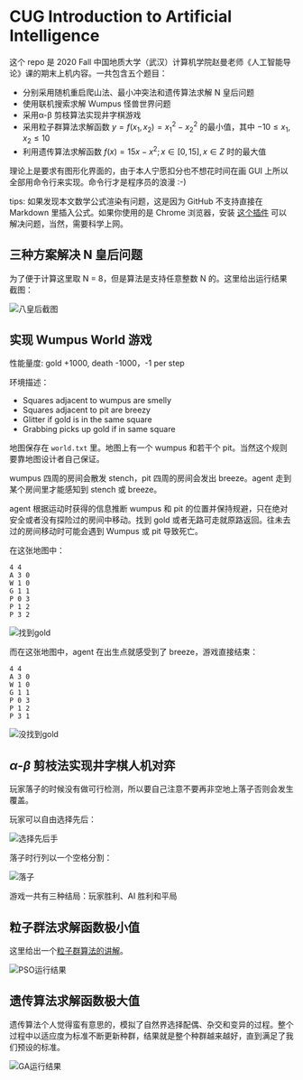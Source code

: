 # CUG Introduction to Artificial Intelligence

这个 repo 是 2020 Fall 中国地质大学（武汉）计算机学院赵曼老师《人工智能导论》课的期末上机内容。一共包含五个题目：

- 分别采用随机重启爬山法、最小冲突法和遗传算法求解 N 皇后问题
- 使用联机搜索求解 Wumpus 怪兽世界问题
- 采用α-β 剪枝算法实现井字棋游戏
- 采用粒子群算法求解函数 $y = f(x_1, x_2) =x_1^2 - x_2^2$  的最小值，其中 $-10 \leq x_1, x_2 \leq 10$
- 利用遗传算法求解函数 $f(x) = 15x - x^2; x \in [0, 15], x \in Z$ 时的最大值

理论上是要求有图形化界面的，由于本人宁愿扣分也不想花时间在画 GUI 上所以全部用命令行来实现。命令行才是程序员的浪漫 :-)

tips: 如果发现本文数学公式渲染有问题，这是因为 GitHub 不支持直接在 Markdown 里插入公式。如果你使用的是 Chrome 浏览器，安装 [这个插件](https://chrome.google.com/webstore/detail/github-with-mathjax/ioemnmodlmafdkllaclgeombjnmnbima/related) 可以解决问题，当然，需要科学上网。
## 三种方案解决 N 皇后问题

为了便于计算这里取 N = 8，但是算法是支持任意整数 N 的。这里给出运行结果截图：

![八皇后截图](https://i.loli.net/2021/01/02/fKI3JuCZS5iGmXO.png)

## 实现 Wumpus World 游戏

性能量度: gold +1000, death -1000，-1 per step

环境描述：

- Squares adjacent to wumpus are smelly
- Squares adjacent to pit are breezy
- Glitter if gold is in the same square
- Grabbing picks up gold if in same square

地图保存在 `world.txt` 里。地图上有一个 wumpus 和若干个 pit。当然这个规则要靠地图设计者自己保证。

wumpus 四周的房间会散发 stench，pit 四周的房间会发出 breeze。agent 走到某个房间里才能感知到 stench 或 breeze。

agent 根据运动时获得的信息推断 wumpus 和 pit 的位置并保持规避，只在绝对安全或者没有探险过的房间中移动。找到 gold 或者无路可走就原路返回。往未去过的房间移动时可能会遇到 Wumpus 或 pit 导致死亡。

在这张地图中：

```
4 4
A 3 0
W 1 0
G 1 1
P 0 3
P 1 2
P 3 2
```

![找到gold](https://i.loli.net/2021/01/03/ia5nGpNzltgyedC.png)

而在这张地图中，agent 在出生点就感受到了 breeze，游戏直接结束：

```
4 4
A 3 0
W 1 0
G 1 1
P 0 3
P 1 2
P 3 1
```

![没找到gold](https://i.loli.net/2021/01/03/gd9RXBJucwT5IlZ.png)

## $\alpha$-$\beta$ 剪枝法实现井字棋人机对弈

玩家落子的时候没有做可行检测，所以要自己注意不要再非空地上落子否则会发生覆盖。

玩家可以自由选择先后：

![选择先后手](https://i.loli.net/2021/01/02/h9i8QkmLzUo5KuC.png)

落子时行列以一个空格分割：

![落子](https://i.loli.net/2021/01/02/NoX4D5Yaq3ySTHk.png)

游戏一共有三种结局：玩家胜利、AI 胜利和平局

## 粒子群法求解函数极小值

这里给出一个[粒子群算法的讲解](https://blog.csdn.net/saltriver/article/details/63680364)。

![PSO运行结果](https://i.loli.net/2021/01/02/LubAYMNOkCaBEVh.png)

## 遗传算法求解函数极大值

遗传算法个人觉得蛮有意思的，模拟了自然界选择配偶、杂交和变异的过程。整个过程中以适应度为标准不断更新种群，结果就是整个种群越来越好，直到满足了我们预设的标准。

![GA运行结果](https://i.loli.net/2021/01/02/SJI13ghQvGAtbfY.png)
